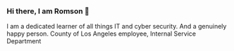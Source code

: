 ### Hi there, I am Romson 👋

I am a dedicated learner of all things IT and cyber security. And a genuinely happy person.
County of Los Angeles employee, Internal Service Department
<!--
**Romson-Niega/romson-niega** is a ✨ _special_ ✨ repository because its `README.md` (this file) appears on your GitHub profile.

Here are some ideas to get you started:

- 🔭 I’m currently working on ...
- 🌱 I’m currently learning ...
- 👯 I’m looking to collaborate on ...
- 🤔 I’m looking for help with ...
- 💬 Ask me about ...
- 📫 How to reach me: ...
- 😄 Pronouns: ...
- ⚡ Fun fact: ...
-->
